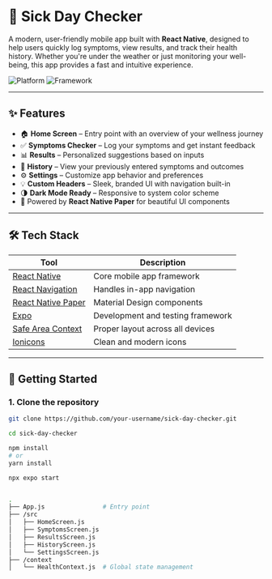 # 🤒 Sick Day Checker

A modern, user-friendly mobile app built with **React Native**, designed to help users quickly log symptoms, view results, and track their health history. Whether you're under the weather or just monitoring your well-being, this app provides a fast and intuitive experience.

![Platform](https://img.shields.io/badge/platform-ios%20%7C%20android-blue?logo=react)
![Framework](https://img.shields.io/badge/framework-react--native-61DAFB?logo=react)

---

## ✨ Features

- 🏠 **Home Screen** – Entry point with an overview of your wellness journey
- ✅ **Symptoms Checker** – Log your symptoms and get instant feedback
- 📊 **Results** – Personalized suggestions based on inputs
- 📅 **History** – View your previously entered symptoms and outcomes
- ⚙️ **Settings** – Customize app behavior and preferences
- 💡 **Custom Headers** – Sleek, branded UI with navigation built-in
- 🌗 **Dark Mode Ready** – Responsive to system color scheme
- 🎨 Powered by **React Native Paper** for beautiful UI components

---

## 🛠️ Tech Stack

| Tool | Description |
|------|-------------|
| [React Native](https://reactnative.dev/) | Core mobile app framework |
| [React Navigation](https://reactnavigation.org/) | Handles in-app navigation |
| [React Native Paper](https://callstack.github.io/react-native-paper/) | Material Design components |
| [Expo](https://expo.dev/) | Development and testing framework |
| [Safe Area Context](https://github.com/th3rdwave/react-native-safe-area-context) | Proper layout across all devices |
| [Ionicons](https://ionic.io/ionicons) | Clean and modern icons |

---

## 🚀 Getting Started

### 1. Clone the repository

```bash
git clone https://github.com/your-username/sick-day-checker.git

cd sick-day-checker

npm install
# or
yarn install

npx expo start


.
├── App.js                # Entry point
├── /src
│   ├── HomeScreen.js
│   ├── SymptomsScreen.js
│   ├── ResultsScreen.js
│   ├── HistoryScreen.js
│   └── SettingsScreen.js
├── /context
│   └── HealthContext.js  # Global state management



